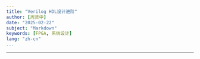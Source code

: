```yaml
---
title: "Verilog HDL设计进阶"
author: [周贤中]
date: "2025-02-22"
subject: "Markdown"
keywords: [FPGA, 系统设计]
lang: "zh-cn"
...
```


---

